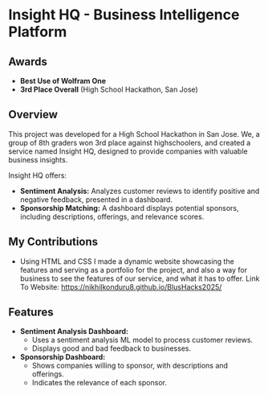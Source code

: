 # Insight HQ - Business Intelligence Platform

## Awards

* **Best Use of Wolfram One**
* **3rd Place Overall** (High School Hackathon, San Jose)

## Overview

This project was developed for a High School Hackathon in San Jose. We, a group of 8th graders won 3rd place against highschoolers, and created a service named Insight HQ, designed to provide companies with valuable business insights.

Insight HQ offers:

* **Sentiment Analysis:** Analyzes customer reviews to identify positive and negative feedback, presented in a dashboard.
* **Sponsorship Matching:** A dashboard displays potential sponsors, including descriptions, offerings, and relevance scores.

## My Contributions

* Using HTML and CSS I made a dynamic website showcasing the features and serving as a portfolio for the project, and also a way for business to see the features of our service, and what it has to offer. Link To Website: https://nikhilkonduru8.github.io/BlusHacks2025/

## Features

* **Sentiment Analysis Dashboard:**
    * Uses a sentiment analysis ML model to process customer reviews.
    * Displays good and bad feedback to businesses.
* **Sponsorship Dashboard:**
    * Shows companies willing to sponsor, with descriptions and offerings.
    * Indicates the relevance of each sponsor.


